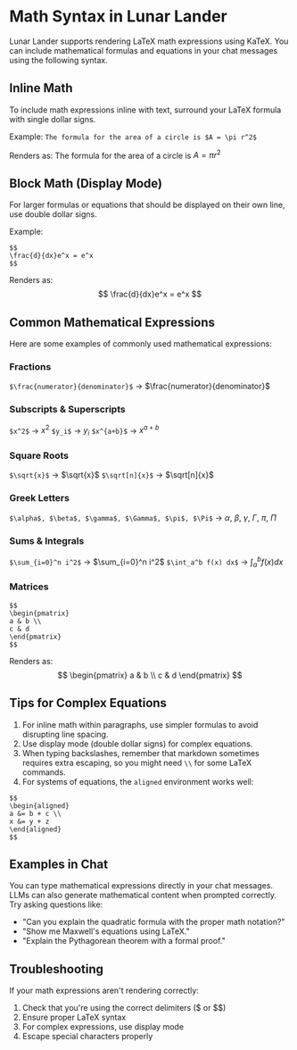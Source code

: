 # Math Syntax in Lunar Lander

Lunar Lander supports rendering LaTeX math expressions using KaTeX. You can include mathematical formulas and equations in your chat messages using the following syntax.

## Inline Math

To include math expressions inline with text, surround your LaTeX formula with single dollar signs.

Example: `The formula for the area of a circle is $A = \pi r^2$`

Renders as: The formula for the area of a circle is $A = \pi r^2$

## Block Math (Display Mode)

For larger formulas or equations that should be displayed on their own line, use double dollar signs.

Example:
```
$$
\frac{d}{dx}e^x = e^x
$$
```

Renders as:
$$
\frac{d}{dx}e^x = e^x
$$

## Common Mathematical Expressions

Here are some examples of commonly used mathematical expressions:

### Fractions
`$\frac{numerator}{denominator}$` → $\frac{numerator}{denominator}$

### Subscripts & Superscripts
`$x^2$` → $x^2$
`$y_i$` → $y_i$
`$x^{a+b}$` → $x^{a+b}$

### Square Roots
`$\sqrt{x}$` → $\sqrt{x}$
`$\sqrt[n]{x}$` → $\sqrt[n]{x}$

### Greek Letters
`$\alpha$, $\beta$, $\gamma$, $\Gamma$, $\pi$, $\Pi$` → $\alpha$, $\beta$, $\gamma$, $\Gamma$, $\pi$, $\Pi$

### Sums & Integrals
`$\sum_{i=0}^n i^2$` → $\sum_{i=0}^n i^2$
`$\int_a^b f(x) dx$` → $\int_a^b f(x) dx$

### Matrices
```
$$
\begin{pmatrix}
a & b \\
c & d
\end{pmatrix}
$$
```

Renders as:
$$
\begin{pmatrix}
a & b \\
c & d
\end{pmatrix}
$$

## Tips for Complex Equations

1. For inline math within paragraphs, use simpler formulas to avoid disrupting line spacing.
2. Use display mode (double dollar signs) for complex equations.
3. When typing backslashes, remember that markdown sometimes requires extra escaping, so you might need `\\` for some LaTeX commands.
4. For systems of equations, the `aligned` environment works well:

```
$$
\begin{aligned}
a &= b + c \\
x &= y + z
\end{aligned}
$$
```

## Examples in Chat

You can type mathematical expressions directly in your chat messages. LLMs can also generate mathematical content when prompted correctly. Try asking questions like:

- "Can you explain the quadratic formula with the proper math notation?"
- "Show me Maxwell's equations using LaTeX."
- "Explain the Pythagorean theorem with a formal proof."

## Troubleshooting

If your math expressions aren't rendering correctly:

1. Check that you're using the correct delimiters ($ or $$)
2. Ensure proper LaTeX syntax
3. For complex expressions, use display mode
4. Escape special characters properly